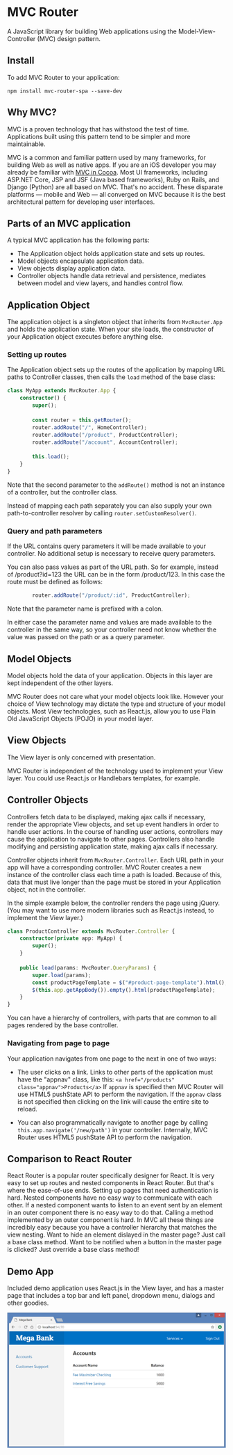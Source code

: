 # MVC Router
A JavaScript library for building Web applications using the Model-View-Controller (MVC) design pattern.

## Install

To add MVC Router to your application:

```
npm install mvc-router-spa --save-dev
```

## Why MVC?
MVC is a proven technology that has withstood the test of time. Applications built using this pattern tend to be simpler and more maintainable.

MVC is a common and familiar pattern used by many frameworks, for building Web as well as native apps. If you are an iOS developer you may already be familiar with [MVC in Cocoa](https://developer.apple.com/library/archive/documentation/General/Conceptual/CocoaEncyclopedia/Model-View-Controller/Model-View-Controller.html). Most UI frameworks, including ASP.NET Core, JSP and JSF (Java based frameworks), Ruby on Rails, and Django (Python) are all based on MVC. That's no accident. These disparate platforms &mdash; mobile and Web &mdash; all converged on MVC because it is the best architectural pattern for developing user interfaces.

## Parts of an MVC application
A typical MVC application has the following parts:
- The Application object holds application state and sets up routes.
- Model objects encapsulate application data.
- View objects display application data.
- Controller objects handle data retrieval and persistence, mediates between model and view layers, and handles control flow.

## Application Object
The application object is a singleton object that inherits from `MvcRouter.App` and holds the application state. When your site loads, the constructor of your Application object executes before anything else. 

### Setting up routes
The Application object sets up the routes of the application by mapping URL paths to Controller classes, then calls the `load` method of the base class:

```typescript
class MyApp extends MvcRouter.App {
    constructor() {
        super();

        const router = this.getRouter();
        router.addRoute("/", HomeController);
        router.addRoute("/product", ProductController);
        router.addRoute("/account", AccountController);

        this.load();
    }
}
```
Note that the second parameter to the `addRoute()` method is not an instance of a controller, but the controller class. 

Instead of mapping each path separately you can also supply your own path-to-controller resolver by calling `router.setCustomResolver()`.

### Query and path parameters
If the URL contains query parameters it will be made available to your controller. No additional setup is necessary to receive query parameters. 

You can also pass values as part of the URL path. So for example, instead of /product?id=123 the URL can be in the form /product/123. In this case the route must be defined as follows:
```typescript
        router.addRoute("/product/:id", ProductController);
```
Note that the parameter name is prefixed with a colon. 

In either case the parameter name and values are made available to the controller in the same way, so your controller need not know whether the value was passed on the path or as a query parameter.

## Model Objects
Model objects hold the data of your application. Objects in this layer are kept independent of the other layers.

MVC Router does not care what your model objects look like. However your choice of View technology may dictate the type and structure of your model objects. Most View technologies, such as React.js, allow you to use Plain Old JavaScript Objects (POJO) in your model layer.

## View Objects
The View layer is only concerned with presentation.

MVC Router is independent of the technology used to implement your View layer. You could use React.js or Handlebars templates, for example.

## Controller Objects
Controllers fetch data to be displayed, making ajax calls if necessary, render the appropriate View objects, and set up event handlers in order to handle user actions. In the course of handling user actions, controllers may cause the application to navigate to other pages. Controllers also handle modifying and persisting application state, making ajax calls if necessary.

Controller objects inherit from `MvcRouter.Controller`. Each URL path in your app will have a corresponding controller. MVC Router creates a new instance of the controller class each time a path is loaded. Because of this, data that must live longer than the page must be stored in your Application object, not in the controller.

In the simple example below, the controller renders the page using jQuery. (You may want to use more modern libraries such as React.js instead, to implement the View layer.)

```typescript
class ProductController extends MvcRouter.Controller {
    constructor(private app: MyApp) {
        super();
    }    

    public load(params: MvcRouter.QueryParams) {
        super.load(params);
        const productPageTemplate = $("#product-page-template").html();
        $(this.app.getAppBody()).empty().html(productPageTemplate);
    }
}
```

You can have a hierarchy of controllers, with parts that are common to all pages rendered by the base controller.

### Navigating from page to page
Your application navigates from one page to the next in one of two ways:
- The user clicks on a link. Links to other parts of the application must have the "appnav" class, like this:
`<a href="/products" class="appnav">Products</a>`
If `appnav` is specified then MVC Router will use HTML5 pushState API to perform the navigation. If the `appnav` class is not specified then clicking on the link will cause the entire site to reload. 

- You can also programmatically navigate to another page by calling `this.app.navigate('/new/path')` in your controller. Internally, MVC Router uses HTML5 pushState API to perform the navigation.

## Comparison to React Router
React Router is a popular router specifically designer for React. It is very easy to set up routes and nested components in React Router. But that's where the ease-of-use ends. Setting up pages that need authentication is hard. Nested components have no easy way to communicate with each other. If a nested component wants to listen to an event sent by an element in an outer component there is no easy way to do that. Calling a method implemented by an outer component is hard. In MVC all these things are incredibly easy because you have a controller hierarchy that matches the view nesting. Want to hide an element dislayed in the master page? Just call a base class method. Want to be notified when a button in the master page is clicked? Just override a base class method!

## Demo App
Included demo application uses React.js in the View layer, and has a master page that includes a top bar and left panel, dropdown menu, dialogs and other goodies.

![Demo App](/images/screenshot.png?raw=true "Screenshot")
